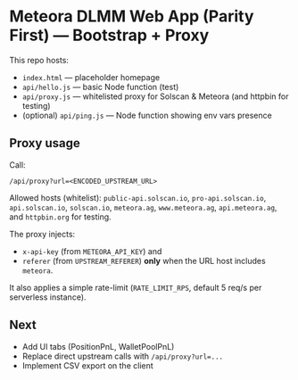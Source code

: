 # Meteora DLMM Web App (Parity First) — Bootstrap + Proxy

This repo hosts:
- `index.html` — placeholder homepage
- `api/hello.js` — basic Node function (test)
- `api/proxy.js` — whitelisted proxy for Solscan & Meteora (and httpbin for testing)
- (optional) `api/ping.js` — Node function showing env vars presence

## Proxy usage
Call:
```
/api/proxy?url=<ENCODED_UPSTREAM_URL>
```
Allowed hosts (whitelist): `public-api.solscan.io`, `pro-api.solscan.io`, `api.solscan.io`, `solscan.io`, `meteora.ag`, `www.meteora.ag`, `api.meteora.ag`, and `httpbin.org` for testing.

The proxy injects:
- `x-api-key` (from `METEORA_API_KEY`) and
- `referer` (from `UPSTREAM_REFERER`)
**only** when the URL host includes `meteora`.

It also applies a simple rate-limit (`RATE_LIMIT_RPS`, default 5 req/s per serverless instance).

## Next
- Add UI tabs (PositionPnL, WalletPoolPnL)
- Replace direct upstream calls with `/api/proxy?url=...`
- Implement CSV export on the client
